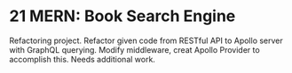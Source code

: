 # 21 MERN: Book Search Engine

Refactoring project. Refactor given code from RESTful API to Apollo server with GraphQL querying. Modify middleware, creat Apollo Provider to accomplish this. Needs additional work.

